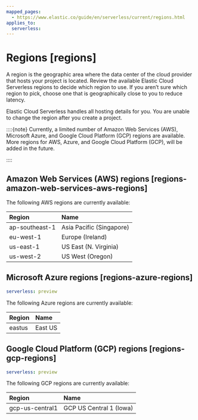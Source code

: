 ```yaml
---
mapped_pages:
  - https://www.elastic.co/guide/en/serverless/current/regions.html
applies_to:
  serverless:
---
```


# Regions [regions]

A region is the geographic area where the data center of the cloud provider that hosts your project is located. Review the available Elastic Cloud Serverless regions to decide which region to use. If you aren’t sure which region to pick, choose one that is geographically close to you to reduce latency.

Elastic Cloud Serverless handles all hosting details for you. You are unable to change the region after you create a project.

::::{note} 
Currently, a limited number of Amazon Web Services (AWS), Microsoft Azure, and Google Cloud Platform (GCP) regions are available. More regions for AWS, Azure, and Google Cloud Platform (GCP), will be added in the future.

::::



## Amazon Web Services (AWS) regions [regions-amazon-web-services-aws-regions]

The following AWS regions are currently available:

| Region | Name |
| :--- | :--- |
| ap-southeast-1 | Asia Pacific (Singapore) |
| eu-west-1 | Europe (Ireland) |
| us-east-1 | US East (N. Virginia) |
| us-west-2 | US West (Oregon) |

## Microsoft Azure regions [regions-azure-regions]

```yaml {applies_to}
serverless: preview
```

The following Azure regions are currently available:

| Region | Name |
| :--- | :--- |
| eastus | East US |

## Google Cloud Platform (GCP) regions [regions-gcp-regions]

```yaml {applies_to}
serverless: preview
```

The following GCP regions are currently available:

| Region | Name |
| :--- | :--- |
| gcp-us-central1 | GCP US Central 1 (Iowa) |